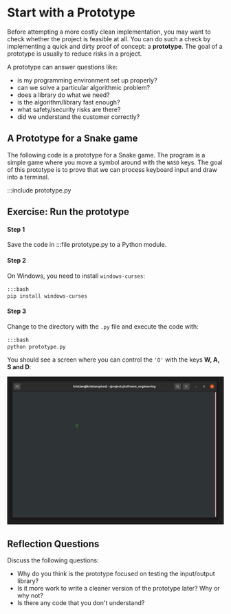 
# Start with a Prototype

Before attempting a more costly clean implementation, you may want to check whether the project is feasible at all.
You can do such a check by implementing a quick and dirty proof of concept: a **prototype**.
The goal of a prototype is usually to reduce risks in a project.

A prototype can answer questions like:

* is my programming environment set up properly?
* can we solve a particular algorithmic problem?
* does a library do what we need?
* is the algorithm/library fast enough?
* what safety/security risks are there?
* did we understand the customer correctly?

## A Prototype for a Snake game

The following code is a prototype for a Snake game.
The program is a simple game where you move a symbol around with the `WASD` keys.
The goal of this prototype is to prove that we can process keyboard input and draw into a terminal. 

:::include prototype.py


## Exercise: Run the prototype

#### Step 1

Save the code in :::file prototype.py to a Python module.

#### Step 2

On Windows, you need to install `windows-curses`:

    :::bash
    pip install windows-curses

#### Step 3

Change to the directory with the `.py` file and execute the code with:

    :::bash
    python prototype.py
    
You should see a screen where you can control the `'O'` with the keys **W, A, S and D**:

![prototype output](images/prototype.png)


## Reflection Questions

Discuss the following questions:

* Why do you think is the prototype focused on testing the input/output library?
* Is it more work to write a cleaner version of the prototype later? Why or why not?
* Is there any code that you don't understand?
